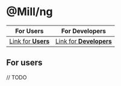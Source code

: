 # @Mill/ng

| For Users     | For Developers| 
| ------------- |:-------------:| 
| [Link for **Users**](./README_users.md)| [Link for **Developers**](./README_developers.md) |

## For users

// TODO
